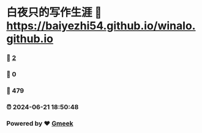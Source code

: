 # 白夜只的写作生涯 :link: https://baiyezhi54.github.io/winalo.github.io 
### :page_facing_up: [2](https://baiyezhi54.github.io/winalo.github.io/tag.html) 
### :speech_balloon: 0 
### :hibiscus: 479 
### :alarm_clock: 2024-06-21 18:50:48 
### Powered by :heart: [Gmeek](https://github.com/Meekdai/Gmeek)

